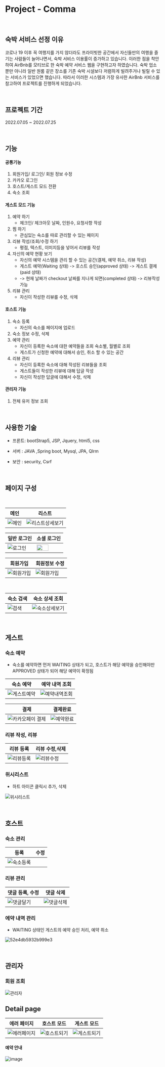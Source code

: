 

# Project - Comma

</br>

## 숙박 서비스 선정 이유

코로나 19 이후 꼭 여행지를 가지 않더라도 프라이빗한 공간에서 자신들만의 여행을 즐기는 사람들이 늘어나면서, 숙박 서비스 이용률이 증가하고 있습니다.
이러한 점을 착안하여 AirBnb를 모티브로 한 숙박 예약 서비스 웹을 구현하고자 하였습니다.
숙박 업소 뿐만 아니라 일반 원룸 같은 장소를 기존 숙박 시설보다
저렴하게 빌려주거나 빌릴 수 있는 서비스가 있었으면 했습니다. 따라서 이러한 시스템과 가장 유사한 AirBnb 서비스를 참고하여 프로젝트를 진행하게 되었습니다.

</br>

## 프로젝트 기간
2022.07.05 ~ 2022.07.25

</br>

## 기능 

#### 공통기능

1.  회원가입/ 로그인/ 회원 정보 수정
2.  카카오 로그인
3.  호스트/게스트 모드 전환
4.  숙소 조회

#### 게스트 모드 기능

1. 예약 하기
   - 체크인/ 체크아웃 날짜, 인원수, 요청사항 작성
2. 찜 하기
   - 관심있는 숙소를 따로 관리할 수 있는 페이지
3. 리뷰 작성/조회/수정 하기
   - 평점, 텍스트, 이미지등을 넣어서 리뷰를 작성
4. 자신의 예약 현황 보기
   - 자신의 예약 시스템을 관리 할 수 있는 공간(결제, 예약 취소, 리뷰 작성)
   - 게스트 예약(Waiting 상태) -> 호스트 승인(approved 상태) -> 게스트 결제(paid 상태)
   - -> 현재 날짜가 checkout 날짜를 지나게 되면(completed 상태) -> 리뷰작성 가능
5. 리뷰 관리
   - 자신이 작성한 리뷰를 수정, 삭제

#### 호스트 기능

1. 숙소 등록
   - 자신의 숙소를 페이지에 업로드
2. 숙소 정보 수정, 삭제
3. 예약 관리
   - 자신이 등록한 숙소에 대한 예약들을 조회 숙소별, 월별로 조회
   - 게스트가 신청한 예약에 대해서 승인, 취소 할 수 있는 공간
4. 리뷰 관리
   - 자신이 등록한 숙소에 대해 작성된 리뷰들을 조회
   - 게스트들이 작성한 리뷰에 대해 답글 작성
   - 자신이 작성한 답글에 대해서 수정, 삭제

#### 관리자 기능

1. 전체 유저 정보 조회

</br>

## 사용한 기술

- 프론트: bootStrap5, JSP, Jquery, html5, css

- 서버 : JAVA ,Spring boot, Mysql, JPA, Qlrm

- 보안 : security, Csrf


</br>

## 페이지 구성

</br>

| 메인 | 리스트 |
|--|--|
| ![메인](https://user-images.githubusercontent.com/96460131/181459606-47496bc1-556c-4da7-b50a-f2972366961b.gif) | ![리스트상세보기](https://user-images.githubusercontent.com/96460131/181457881-03bd1737-976b-4555-9c41-fe203ec563c7.gif) |

| 일반 로그인 | 소셜 로그인 |
|--|--|
|![로그인](https://user-images.githubusercontent.com/96460131/181457030-820771eb-48d8-4b8e-a9cb-f9902ddd3a3a.gif)  | <img src="https://user-images.githubusercontent.com/96460131/181490830-c91f662b-069a-446d-8a0f-169067ba935d.png" width=70% height=70%/> |

|회원가입|회원정보 수정|
|--|--|
| ![회원가입](https://user-images.githubusercontent.com/96460131/181457008-0c1b10d3-0327-43c2-902e-cfd844f8e67e.gif) | ![회원가입](https://user-images.githubusercontent.com/96460131/181457008-0c1b10d3-0327-43c2-902e-cfd844f8e67e.gif) |

</br>

|숙소 검색| 숙소 상세 조회 |
|--|--|
| ![검색](https://user-images.githubusercontent.com/96460131/181458415-63de6e23-8575-446c-8b59-e145c37c87dd.gif) | ![숙소상세보기](https://user-images.githubusercontent.com/96460131/181459768-2de60307-bdb6-4832-a079-ed96b368bc62.gif) |

</br>

## 게스트

### 숙소 예약

- 숙소를 예약하면 먼저 WAITING 상태가 되고, 호스트가 해당 예약을 승인해야만 APPROVED 상태가 되어 해당 예약이 확정됨


|숙소 예약| 예약 내역 조회 |
|--|--|
| ![게스트예약](https://user-images.githubusercontent.com/96460131/181460083-df1cb3d1-9b55-4894-9501-5937c640e296.gif) | ![예약내역조회](https://user-images.githubusercontent.com/96460131/181461941-a03b0256-fd4c-4ed2-abb4-4fe53cfaa539.gif) |



|결제| 결제완료 |
|--|--|
| ![카카오페이 결제](https://user-images.githubusercontent.com/96460131/181154799-264297b8-ad33-48cf-9d4c-63e48fec3b18.png) | ![예약완료](https://user-images.githubusercontent.com/96460131/181170884-827f773f-c97a-4df2-9bbd-15f59cc1b3dd.png) |



### 리뷰 작성, 리뷰 

|리뷰 등록|리뷰 수정,삭제|
|--|--|
| ![리뷰등록](https://user-images.githubusercontent.com/96460131/181460869-247fd745-023e-4454-822d-017488a2d274.gif) | ![리뷰수정](https://user-images.githubusercontent.com/96460131/181459149-7da8f0f9-0d1f-4319-9917-09d0aea59d26.gif) |




### 위시리스트
- 하트 아이콘 클릭시 추가, 삭제

![위시리스트](https://user-images.githubusercontent.com/96460131/181457691-c149ec6a-07a6-4ecc-a736-a5e4a653eba4.gif)


</br>

## 호스트

### 숙소 관리

|등록|수정|
|--|--|
| ![숙소등록](https://user-images.githubusercontent.com/96460131/181459021-59208100-ec6f-4507-b30f-ec2aa4828da8.gif) |  |



### 리뷰 관리

| 댓글 등록, 수정 | 댓글 삭제 |
|--|--|
| ![댓글달기](https://user-images.githubusercontent.com/96460131/181455213-0518ff6b-9aed-44e5-8219-57804da10943.gif) | ![댓글삭제](https://user-images.githubusercontent.com/96460131/181470956-83113b58-66ac-4353-bfae-29431a96c18a.gif) |


### 에약 내역 관리
- WAITING 상태인 게스트의 예약 승인 처리, 예약 취소 

![52e4db5932b999e3](https://user-images.githubusercontent.com/96460131/181471128-b8eed06b-1575-4431-9ffd-9843d1356a72.gif)


</br>

## 관리자

### 회원 조회
![관리자](https://user-images.githubusercontent.com/96460131/181155327-950b3b21-2568-4d37-bb3f-bc7d8db105b1.png)

## Detail page

| 에러 페이지 |호스트 모드|게스트 모드 |
|--|--|--|
| ![에러페이지](https://user-images.githubusercontent.com/96460131/181458756-73942d34-6f6a-4fe4-8f1d-4b7c1af0bc43.gif) | ![호스트되기](https://user-images.githubusercontent.com/96460131/181458686-7cecac67-bf97-4146-9de2-ee73851cf9e7.gif) | ![게스트되기](https://user-images.githubusercontent.com/96460131/181458714-3fc76e9f-6afb-47b3-b8eb-0d90034213cc.gif) |



#### 예약 안내
![image](https://user-images.githubusercontent.com/99931188/181436220-a8603903-4f86-4a25-bf52-c8caa03c690d.png)

